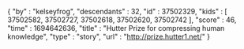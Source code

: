 {
  "by" : "kelseyfrog",
  "descendants" : 32,
  "id" : 37502329,
  "kids" : [ 37502582, 37502727, 37502618, 37502620, 37502742 ],
  "score" : 46,
  "time" : 1694642636,
  "title" : "Hutter Prize for compressing human knowledge",
  "type" : "story",
  "url" : "http://prize.hutter1.net/"
}
